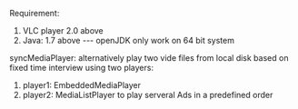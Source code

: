 Requirement:
  1) VLC player 2.0 above  
  2) Java: 1.7 above --- openJDK only work on 64 bit system


syncMediaPlayer: alternatively play two vide files from local disk based on fixed time interview using two players:  
  1) player1: EmbeddedMediaPlayer
  2) player2: MediaListPlayer to play serveral Ads in a predefined order
  
